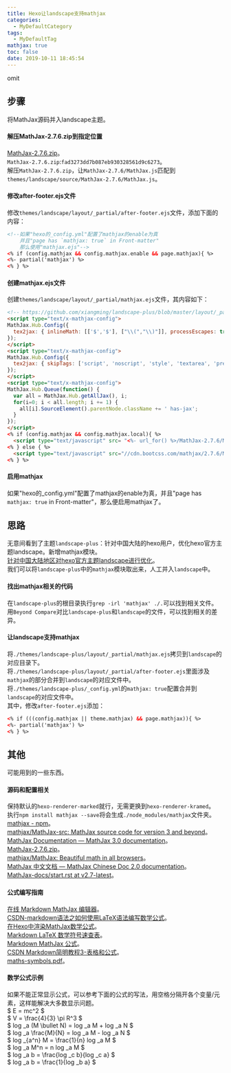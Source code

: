 ```yaml
---
title: Hexo让landscape支持mathjax
categories:
  - MyDefaultCategory
tags:
  - MyDefaultTag
mathjax: true
toc: false
date: 2019-10-11 18:45:54
---
```

omit
<!--more-->

## 步骤  
将MathJax源码并入landscape主题。  

#### 解压MathJax-2.7.6.zip到指定位置  
[MathJax-2.7.6.zip](https://github.com/mathjax/MathJax/archive/2.7.6.zip)。  
`MathJax-2.7.6.zip`:`fad3273dd7b087eb930328561d9c6273`。  
解压`MathJax-2.7.6.zip`，让`MathJax-2.7.6/MathJax.js`匹配到`themes/landscape/source/MathJax-2.7.6/MathJax.js`。  

#### 修改after-footer.ejs文件  
修改`themes/landscape/layout/_partial/after-footer.ejs`文件，添加下面的内容：
```html
<!--如果"hexo的_config.yml"配置了mathjax的enable为真
    并且"page has `mathjax: true` in Front-matter"
    那么使用"mathjax.ejs"-->
<% if (config.mathjax && config.mathjax.enable && page.mathjax){ %>
<%- partial('mathjax') %>
<% } %>
```

#### 创建mathjax.ejs文件  
创建`themes/landscape/layout/_partial/mathjax.ejs`文件，其内容如下：
```html
<!-- https://github.com/xiangming/landscape-plus/blob/master/layout/_partial/mathjax.ejs -->
<script type="text/x-mathjax-config">
MathJax.Hub.Config({
  tex2jax: { inlineMath: [['$','$'], ["\\(","\\)"]], processEscapes: true }
});
</script>
<script type="text/x-mathjax-config">
MathJax.Hub.Config({
  tex2jax: { skipTags: ['script', 'noscript', 'style', 'textarea', 'pre', 'code'] }
});
</script>
<script type="text/x-mathjax-config">
MathJax.Hub.Queue(function() {
  var all = MathJax.Hub.getAllJax(), i;
  for(i=0; i < all.length; i += 1) {
    all[i].SourceElement().parentNode.className += ' has-jax';
  }
});
</script>
<% if (config.mathjax && config.mathjax.local){ %>
  <script type="text/javascript" src= "<%- url_for() %>/MathJax-2.7.6/MathJax.js?config=TeX-AMS-MML_HTMLorMML"></script>
<% } else { %>
  <script type="text/javascript" src="//cdn.bootcss.com/mathjax/2.7.6/MathJax.js?config=TeX-AMS-MML_HTMLorMML"></script>
<% } %>
```

#### 启用mathjax  
如果"hexo的_config.yml"配置了mathjax的enable为真，并且"page has `mathjax: true` in Front-matter"，那么便启用mathjax了。  

## 思路  
无意间看到了主题`landscape-plus`：针对中国大陆的hexo用户，优化hexo官方主题landscape。新增mathjax模块。  
[针对中国大陆地区对hexo官方主题landscape进行优化](https://github.com/xiangming/landscape-plus)。  
我们可以将`landscape-plus`中的`mathjax`模块取出来，人工并入`landscape`中。  

#### 找出mathjax相关的代码  
在`landscape-plus`的根目录执行`grep -irl 'mathjax' ./.`可以找到相关文件。  
用`Beyond Compare`对比`landscape-plus`和`landscape`的文件，可以找到相关的差异。  

#### 让landscape支持mathjax  
将`./themes/landscape-plus/layout/_partial/mathjax.ejs`拷贝到`landscape`的对应目录下。  
将`./themes/landscape-plus/layout/_partial/after-footer.ejs`里面涉及`mathjax`的部分合并到`landscape`的对应文件中。  
将`./themes/landscape-plus/_config.yml`的`mathjax: true`配置合并到`landscape`的对应文件中。  
其中，修改`after-footer.ejs`添加：
```html
<% if (((config.mathjax || theme.mathjax) && page.mathjax)){ %>
<%- partial('mathjax') %>
<% } %>
```

## 其他  
可能用到的一些东西。  

#### 源码和配置相关  
保持默认的`hexo-renderer-marked`就行，无需更换到`hexo-renderer-kramed`。  
执行`npm install mathjax --save`将会生成`./node_modules/mathjax`文件夹。  
[mathjax - npm](https://www.npmjs.com/package/mathjax)。  
[mathjax/MathJax-src: MathJax source code for version 3 and beyond](https://github.com/mathjax/MathJax-src)。  
[MathJax Documentation — MathJax 3.0 documentation](http://docs.mathjax.org/en/latest/index.html)。  
[MathJax-2.7.6.zip](https://github.com/mathjax/MathJax/archive/2.7.6.zip)。  
[mathjax/MathJax: Beautiful math in all browsers](https://github.com/mathjax/MathJax)。  
[MathJax 中文文档 — MathJax Chinese Doc 2.0 documentation](https://mathjax-chinese-doc.readthedocs.io/en/latest/)。  
[MathJax-docs/start.rst at v2.7-latest](https://github.com/mathjax/MathJax-docs/blob/v2.7-latest/start.rst)。  

#### 公式编写指南  
[在线 Markdown MathJax 编辑器](https://kerzol.github.io/markdown-mathjax/editor.html)。  
[CSDN-markdown语法之如何使用LaTeX语法编写数学公式](https://blog.csdn.net/lanxuezaipiao/article/details/44341645)。  
[在Hexo中渲染MathJax数学公式](https://www.cnblogs.com/wangxin37/p/8185688.html)。  
[Markdown LaTeX 数学符号速查表](https://www.rdtoc.com/tutorial/markdown-latex-tutorial.html)。  
[Markdown MathJax 公式](https://www.rdtoc.com/tutorial/markdown-mathjax-tutorial.html)。  
[CSDN Markdown简明教程3-表格和公式](https://blog.csdn.net/whqet/article/details/44277965)。  
[maths-symbols.pdf](http://mirrors.sjtug.sjtu.edu.cn/ctan/info/symbols/math/maths-symbols.pdf)。  

#### 数学公式示例  
如果不能正常显示公式，可以参考下面的公式的写法，用空格分隔开各个变量/元素，这样能解决大多数显示问题。  
$ E = mc^2 $  
$ V = \frac{4}{3} \pi R^3 $  
$ log _a (M \bullet N) = log _a M + log _a N $  
$ log _a \frac{M}{N} = log _a M - log _a N $  
$ log _{a^n} M = \frac{1}{n} log _a M $  
$ log _a M^n = n log _a M $  
$ log _a b = \frac{log _c b}{log _c a} $  
$ log _a b = \frac{1}{log _b a} $  
